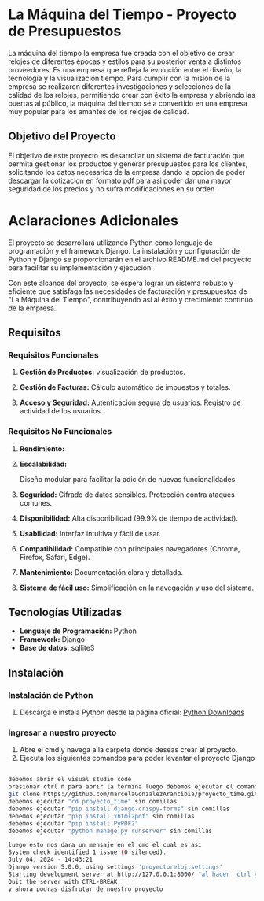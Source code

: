 # La Máquina del Tiempo - Proyecto de Presupuestos

La máquina del tiempo
la empresa fue creada con el objetivo de crear relojes de diferentes épocas y estilos para su
posterior venta a distintos proveedores.
Es una empresa que refleja la evolución entre el diseño, la tecnología y la visualización tiempo.
Para cumplir con la misión de la empresa se realizaron diferentes investigaciones y selecciones de la calidad de los relojes, permitiendo crear con éxito la empresa y abriendo las puertas al público, la máquina del tiempo se a convertido en una empresa muy popular para los amantes de los
relojes de calidad.

## Objetivo del Proyecto

El objetivo de este proyecto es desarrollar un sistema de facturación que permita gestionar los productos y generar presupuestos para los clientes, solicitando los datos necesarios de la empresa dando la opcion de poder descargar la cotizacion en formato pdf para asi poder dar una mayor seguridad de los precios y no sufra modificaciones en su orden 

# Aclaraciones Adicionales

El proyecto se desarrollará utilizando Python como lenguaje de programación y el framework Django. La instalación y configuración de Python y Django se proporcionarán en el archivo README.md del proyecto para facilitar su implementación y ejecución.

Con este alcance del proyecto, se espera lograr un sistema robusto y eficiente que satisfaga las necesidades de facturación y presupuestos de "La Máquina del Tiempo", contribuyendo así al éxito y crecimiento continuo de la empresa.


## Requisitos

### Requisitos Funcionales

1. **Gestión de Productos:**
     visualización de productos.

3. **Gestión de Facturas:**
     Cálculo automático de impuestos y totales.

5. **Acceso y Seguridad:**
     Autenticación segura de usuarios.
     Registro de actividad de los usuarios.

### Requisitos No Funcionales

1. **Rendimiento:**
   

2. **Escalabilidad:**
   
     Diseño modular para facilitar la adición de nuevas funcionalidades.

3. **Seguridad:**
     Cifrado de datos sensibles.
     Protección contra ataques comunes.

4. **Disponibilidad:**
     Alta disponibilidad (99.9% de tiempo de actividad).
     

5. **Usabilidad:**
     Interfaz intuitiva y fácil de usar.

6. **Compatibilidad:**
     Compatible con principales navegadores (Chrome, Firefox, Safari, Edge).
   
8. **Mantenimiento:**
     Documentación clara y detallada.
   
9. **Sistema de fácil uso:**
     Simplificación en la navegación y uso del sistema.

## Tecnologías Utilizadas

- **Lenguaje de Programación:** Python
- **Framework:** Django
- **Base de datos:** sqllite3

## Instalación

### Instalación de Python

1. Descarga e instala Python desde la página oficial: [Python Downloads](https://www.python.org/downloads/)

### Ingresar a nuestro proyecto

1.	Abre el cmd y navega a la carpeta donde deseas crear el proyecto.
2.	Ejecuta los siguientes comandos para poder levantar el proyecto Django

```bash

debemos abrir el visual studio code
presionar ctrl ñ para abrir la termina luego debemos ejecutar el comando 
git clone https://github.com/marcelaGonzalezArancibia/proyecto_time.git (en el cual podremos descargar el proyecto en nuestra computadora)
debemos ejecutar "cd proyecto_time" sin comillas   
debemos ejecutar "pip install django-crispy-forms" sin comillas 
debemos ejecutar "pip install xhtml2pdf" sin comillas
debemos ejecutar "pip install PyPDF2"
debemos ejecutar "python manage.py runserver" sin comillas

luego esto nos dara un mensaje en el cmd el cual es asi
System check identified 1 issue (0 silenced).
July 04, 2024 - 14:43:21
Django version 5.0.6, using settings 'proyectoreloj.settings'
Starting development server at http://127.0.0.1:8000/ "al hacer  ctrl y clic sobre http://127.0.0.1:8000/ nos llevara a la pagina donde se levanto nuestro poryecto  "
Quit the server with CTRL-BREAK.
y ahora podras disfrutar de nuestro proyecto 

 



